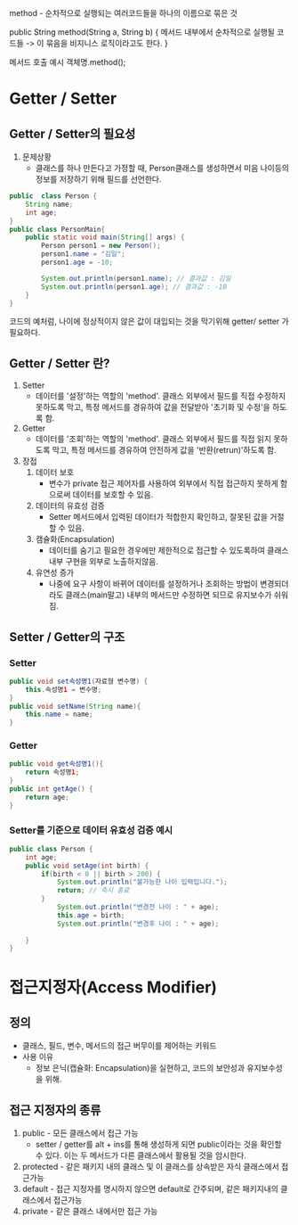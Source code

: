 method - 순차적으로 실행되는 여러코드들을 하나의 이름으로 묶은 것

public String method(String a, String b) {
    메서드 내부에서 순차적으로 실행될 코드들 -> 이 묶음을 비지니스 로직이라고도 한다.
}

메서드 호출 예시
    객체명.method();

# Getter / Setter
## Getter / Setter의 필요성
1. 문제상황
   - 클래스를 하나 만든다고 가정할 때, Person클래스를 생성하면서 미음 나이등의 정보를 저장하기 위해 필드를 선언한다.
```java
public  class Person {
    String name;
    int age;
}
public class PersonMain{
    public static void main(String[] args) {
        Person person1 = new Person();
        person1.name = "김일";
        person1.age = -10;

        System.out.println(person1.name); // 결과값 : 김일
        System.out.println(person1.age); // 결과값 : -10
    }
}

```

코드의 예처럼, 나이에 정상적이지 않은 값이 대입되는 것을 막기위해 getter/ setter 가 필요하다.

## Getter / Setter 란?
1. Setter
    - 데이터를 '설정'하는 역할의 'method'. 클래스 외부에서 필드를 직접 수정하지 못하도록 막고, 특정 메서드를 경유하여 값을 전달받아
   '초기화 및 수정'을 하도록 함.
2. Getter
    - 데이터를 '조회'하는 역할의 'method'. 클래스 외부에서 필드를 직접 읽지 못하도록 막고, 특정 메서드를 경유하여 안전하게 값을 '반환(retrun)'하도록 함.
3. 장접
    1. 데이터 보호
        - 변수가 private 접근 제어자를 사용하여 외부에서 직접 접근하지 못하게 함으로써 데이터를 보호할 수 있음.
    2. 데이터의 유효성 검증
        - Setter 메서드에서 입력된 데이터가 적합한지 확인하고, 잘못된 값을 거절할 수 있음.
    3. 캠슐화(Encapsulation)
        - 데이터를 숨기고 필요한 경우에만 제한적으로 접근할 수 있도록하여 클래스 내부 구현을 외부로 노출하지않음.
    4. 유연성 증가
        - 나중에 요구 사항이 바뀌어 데이터를 설정하거나 조회하는 방법이 변경되더라도 클래스(main말고) 내부의 메서드만 수정하면 되므로 유지보수가 쉬워짐.
## Setter / Getter의 구조
### Setter
```java
public void set속성명1(자료형 변수명) {
    this.속성명1 = 변수명;
}
public void setName(String name){
    this.name = name;
}
```
### Getter
```java
public void get속성명1(){
    return 속성명1;
}
public int getAge() {
    return age;
}
```
### Setter를 기준으로 데이터 유효성 검증 예시
```java
public class Person {
    int age;
    public void setAge(int birth) {
        if(birth < 0 || birth > 200) {
            System.out.println("불가능한 나이 입력입니다.");
            return; // 즉시 종료
        } 
            System.out.println("변경전 나이 : " + age);
            this.age = birth;
            System.out.println("변경후 나이 : " + age); 
        
    }
}
```
# 접근지정자(Access Modifier) 
## 정의
- 클래스, 필드, 변수, 메서드의 접근 버무이를 제어하는 키워드
- 사용 이유
  - 정보 은닉(캡슐화: Encapsulation)을 실현하고, 코드의 보안성과 유지보수성을 위해.
## 접근 지정자의 종류
1. public - 모든 클래스에서 접근 가능
    - setter / getter를 alt + ins를 통해 생성하게 되면 public이라는 것을 확인할 수 있다.
   이는 두 메서드가 다른 클래스에서 활용될 것을 암시한다.
2. protected - 같은 패키지 내의 클래스 및 이 클래스를 상속받은 자식 클래스에서 접근가능
3. default - 접근 지정자를 명시하지 않으면 default로 간주되며, 같은 패키지내의 클래스에서 접근가능
4. private - 같은 클래스 내에서만 접근 가능
    